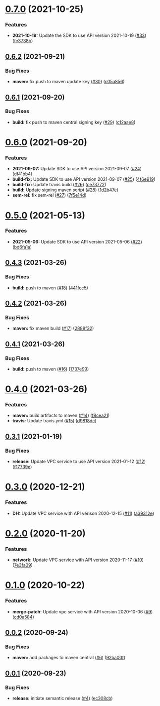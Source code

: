 # [0.7.0](https://github.com/IBM/vpc-java-sdk/compare/0.6.2...0.7.0) (2021-10-25)


### Features

* **2021-10-19:** Update the SDK to use API version 2021-10-19 ([#33](https://github.com/IBM/vpc-java-sdk/issues/33)) ([fe3738b](https://github.com/IBM/vpc-java-sdk/commit/fe3738bdb904dbc1f1e15b27980130f4f7d6ab0d))

## [0.6.2](https://github.com/IBM/vpc-java-sdk/compare/0.6.1...0.6.2) (2021-09-21)


### Bug Fixes

* **maven:** fix push to maven update key ([#30](https://github.com/IBM/vpc-java-sdk/issues/30)) ([c05a856](https://github.com/IBM/vpc-java-sdk/commit/c05a85678b0016364158cbea401bdf7d2313ca1f))

## [0.6.1](https://github.com/IBM/vpc-java-sdk/compare/0.6.0...0.6.1) (2021-09-20)


### Bug Fixes

* **build:** fix push to maven central signing key ([#29](https://github.com/IBM/vpc-java-sdk/issues/29)) ([c12aae8](https://github.com/IBM/vpc-java-sdk/commit/c12aae8a065f77e499018666d9874d81c47a916b))

# [0.6.0](https://github.com/IBM/vpc-java-sdk/compare/0.5.0...0.6.0) (2021-09-20)


### Features

* **2021-09-07:** Update SDK to use API version 2021-09-07 ([#24](https://github.com/IBM/vpc-java-sdk/issues/24)) ([df41bb4](https://github.com/IBM/vpc-java-sdk/commit/df41bb44defb5c27d6e50f3c209605feb21b8170))
* **build-fix:** Update SDK to use API version 2021-09-07 ([#25](https://github.com/IBM/vpc-java-sdk/issues/25)) ([4f6e919](https://github.com/IBM/vpc-java-sdk/commit/4f6e919f33e6bb1aabde0e9512755dc0c74b4d3f))
* **build-fix:** Update travis build ([#26](https://github.com/IBM/vpc-java-sdk/issues/26)) ([ce73772](https://github.com/IBM/vpc-java-sdk/commit/ce73772f321904dd07d49d2923e0f37888bc3ef2))
* **build:** Update signing maven script ([#28](https://github.com/IBM/vpc-java-sdk/issues/28)) ([1d2b47e](https://github.com/IBM/vpc-java-sdk/commit/1d2b47e1079a4b03d84bc1377c7d985cd6aa7e08))
* **sem-rel:** fix sem-rel ([#27](https://github.com/IBM/vpc-java-sdk/issues/27)) ([7f5e14d](https://github.com/IBM/vpc-java-sdk/commit/7f5e14d6f46a795afbf0077cfc663469005987f4))

# [0.5.0](https://github.com/IBM/vpc-java-sdk/compare/0.4.3...0.5.0) (2021-05-13)


### Features

* **2021-05-06:** Update SDK to use API version 2021-05-06 ([#22](https://github.com/IBM/vpc-java-sdk/issues/22)) ([bd6fa1a](https://github.com/IBM/vpc-java-sdk/commit/bd6fa1a262215b97778b3c46d6388296ab1b500c))

## [0.4.3](https://github.com/IBM/vpc-java-sdk/compare/0.4.2...0.4.3) (2021-03-26)


### Bug Fixes

* **build:** push to maven ([#18](https://github.com/IBM/vpc-java-sdk/issues/18)) ([441fcc5](https://github.com/IBM/vpc-java-sdk/commit/441fcc5ad701e424350d34847a3fee36d2435097))

## [0.4.2](https://github.com/IBM/vpc-java-sdk/compare/0.4.1...0.4.2) (2021-03-26)


### Bug Fixes

* **maven:** fix maven build ([#17](https://github.com/IBM/vpc-java-sdk/issues/17)) ([2888f32](https://github.com/IBM/vpc-java-sdk/commit/2888f3244975d168dfb7f5a6031bf04d49d2415f))

## [0.4.1](https://github.com/IBM/vpc-java-sdk/compare/0.4.0...0.4.1) (2021-03-26)


### Bug Fixes

* **build:** push to maven ([#16](https://github.com/IBM/vpc-java-sdk/issues/16)) ([1737e99](https://github.com/IBM/vpc-java-sdk/commit/1737e9925b43f38a9b9d750d7cd575c452837b69))

# [0.4.0](https://github.com/IBM/vpc-java-sdk/compare/0.3.1...0.4.0) (2021-03-26)


### Features

* **maven:** build artifacts to maven ([#14](https://github.com/IBM/vpc-java-sdk/issues/14)) ([f8cea21](https://github.com/IBM/vpc-java-sdk/commit/f8cea2199f9a29a778aac2552e9a5d5305c544e5))
* **travis:** Update travis.yml ([#15](https://github.com/IBM/vpc-java-sdk/issues/15)) ([d9818dc](https://github.com/IBM/vpc-java-sdk/commit/d9818dcf4afcf6e491329f48312ac5798e8b2ed5))

## [0.3.1](https://github.com/IBM/vpc-java-sdk/compare/0.3.0...0.3.1) (2021-01-19)


### Bug Fixes

* **release:** Update VPC service to use API version 2021-01-12 ([#12](https://github.com/IBM/vpc-java-sdk/issues/12)) ([f17739e](https://github.com/IBM/vpc-java-sdk/commit/f17739e3362ce1de62415f689a93b2d479e6e0e3))

# [0.3.0](https://github.com/IBM/vpc-java-sdk/compare/0.2.0...0.3.0) (2020-12-21)


### Features

* **DH:** Update VPC service with API verison 2020-12-15 ([#11](https://github.com/IBM/vpc-java-sdk/issues/11)) ([a39312e](https://github.com/IBM/vpc-java-sdk/commit/a39312e73b24eee53f25f14581fc8561dc28dec4))

# [0.2.0](https://github.com/IBM/vpc-java-sdk/compare/0.1.0...0.2.0) (2020-11-20)


### Features

* **network:** Update VPC service with API version 2020-11-17 ([#10](https://github.com/IBM/vpc-java-sdk/issues/10)) ([7e3fa09](https://github.com/IBM/vpc-java-sdk/commit/7e3fa098db562ddb73b1b484dd3ba7ce26a801a3))

# [0.1.0](https://github.com/IBM/vpc-java-sdk/compare/0.0.2...0.1.0) (2020-10-22)


### Features

* **merge-patch:** Update vpc service with API version 2020-10-06 ([#9](https://github.com/IBM/vpc-java-sdk/issues/9)) ([cd0a584](https://github.com/IBM/vpc-java-sdk/commit/cd0a58404bad800cfe4dec9ff51d240bad11c6cc))

## [0.0.2](https://github.com/IBM/vpc-java-sdk/compare/0.0.1...0.0.2) (2020-09-24)


### Bug Fixes

* **maven:** add packages to maven central ([#6](https://github.com/IBM/vpc-java-sdk/issues/6)) ([92ba00f](https://github.com/IBM/vpc-java-sdk/commit/92ba00f52cedab813faf5a826a82ed637490cba3))

## [0.0.1](https://github.com/IBM/vpc-java-sdk/compare/0.0.0...0.0.1) (2020-09-23)


### Bug Fixes

* **release:** initiate semantic release ([#4](https://github.com/IBM/vpc-java-sdk/issues/4)) ([ec308cb](https://github.com/IBM/vpc-java-sdk/commit/ec308cbedcde6d33343518e95da08dabfc7ebddf))
